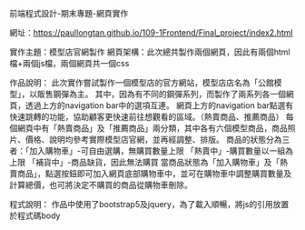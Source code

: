 前端程式設計-期末專題-網頁實作

網址：https://paullongtan.github.io/109-1Frontend/Final_project/index2.html

實作主題：模型店官網製作
網頁架構：此次總共製作兩個網頁，因此有兩個html檔+兩個js檔，兩個網頁共一個css

作品說明：
此次實作嘗試製作一個模型店的官方網站，模型店店名為「公館模型」，以販售鋼彈為主。
其中，因為有不同的鋼彈系列，而製作了兩系列各一個網頁，透過上方的navigation bar中的選項互連。
網頁上方的navigation bar點選有快速跳轉的功能，協助顧客更快速前往想觀看的區域。（熱賣商品、推薦商品）
每個網頁中有「熱賣商品」及「推薦商品」兩分類，其中各有六個模型商品，商品照片、價格、說明均參考實際模型店官網，並再經調整、排版。
商品的狀態分為三者：「加入購物車」-可自由選購，無購買數量上限
                 「熱賣中」-購買數量以一組為上限
                 「補貨中」-商品缺貨，因此無法購買
當商品狀態為「加入購物車」及「熱賣商品」，點選按鈕即可加入網頁底部購物車中，並可在購物車中調整購買數量及計算總價，也可將決定不購買的商品從購物車刪除。

程式說明：
作品中使用了bootstrap5及jquery，為了載入順暢，將js的引用放置於程式碼body